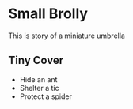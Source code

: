 # Small Brolly
This is story of a miniature umbrella

## Tiny Cover
- Hide an ant
- Shelter a tic
- Protect a spider
